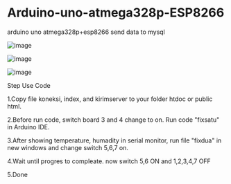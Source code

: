 # Arduino-uno-atmega328p-ESP8266
arduino uno atmega328p+esp8266 send data to mysql

![image](https://github.com/rizkyrinaldi12/Arduino-uno-atmega328p-ESP8266/assets/43871518/49d24692-8b00-4e45-8c6b-be755f89475a)

![image](https://github.com/rizkyrinaldi12/Arduino-uno-atmega328p-ESP8266/assets/43871518/3fff6267-e814-43e1-80b4-e1ec19b9b917)

![image](https://github.com/rizkyrinaldi12/Arduino-uno-atmega328p-ESP8266/assets/43871518/802fe0ea-04fd-4d57-80dd-82f12f0260f2)

Step Use Code

1.Copy file koneksi, index, and kirimserver to your folder htdoc or public html.

2.Before run code, switch board 3 and 4 change to on. Run code "fixsatu" in Arduino IDE.

3.After showing temperature, humadity in serial monitor, run file "fixdua" in new windows and change switch 5,6,7 on.

4.Wait until progres to compleate. now switch 5,6 ON and 1,2,3,4,7 OFF

5.Done
